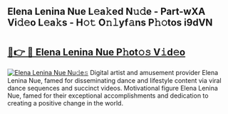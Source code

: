 ## Elena Lenina Nue L𝚎a𝚔ed N𝚞𝚍e - Part-wXA Vi𝚍𝚎o L𝚎a𝚔s - H𝚘𝚝 O𝚗𝚕yf𝚊ns P𝚑𝚘tos i9dVN

# <h2><a href="http://kfexv6g.oniu.top/?m=Elena+Lenina+Nue">🔗👉 🔴 Elena Lenina Nue P𝚑ot𝚘𝚜 V𝚒d𝚎o</a></h2>

[![Elena Lenina Nue Nu𝚍e𝚜](https://i.imgur.com/0qMVB7G.gif)](http://kfexv6g.oniu.top/?m=Elena+Lenina+Nue)
Digital artist and amusement provider Elena Lenina Nue, famed for disseminating dance and lifestyle content via viral dance sequences and succinct videos. Motivational figure Elena Lenina Nue, famed for their exceptional accomplishments and dedication to creating a positive change in the world.  
